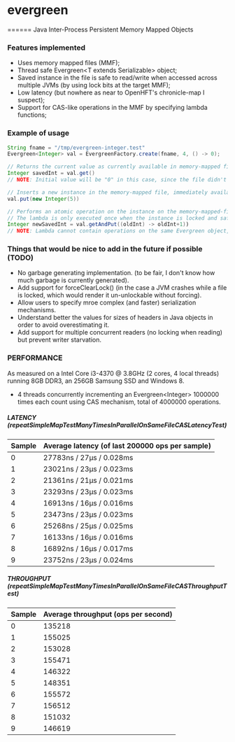 # evergreen
======
Java Inter-Process Persistent Memory Mapped Objects

### Features implemented
* Uses memory mapped files (MMF);
* Thread safe Evergreen\<T extends Serializable\> object;
* Saved instance in the file is safe to read/write when accessed across multiple JVMs (by using lock bits at the target MMF);
* Low latency (but nowhere as near to OpenHFT's chronicle-map I suspect);
* Support for CAS-like operations in the MMF by specifying lambda functions;

### Example of usage

```java
String fname = "/tmp/evergreen-integer.test"
Evergreen<Integer> val = EvergreenFactory.create(fname, 4, () -> 0);

// Returns the current value as currently available in memory-mapped file.
Integer savedInt = val.get()
// NOTE: Initial value will be "0" in this case, since the file didn't exist so we used the "() -> 0" lambda to seed the instance in the file.

// Inserts a new instance in the memory-mapped file, immediately available to other threads/processes/JVMs.
val.put(new Integer(5)) 

// Performs an atomic operation on the instance on the memory-mapped-file.
// The lambda is only executed once when the instance is locked and safe to edit. As such, it can have side-effects.
Integer newSavedInt = val.getAndPut((oldInt) -> oldInt+1)) 
// NOTE: Lambda cannot contain operations on the same Evergreen object, or a deadlock will occur!
```

### Things that would be nice to add in the future if possible (TODO)
* No garbage generating implementation. (to be fair, I don't know how much garbage is currently generated).
* Add support for forceClearLock() (in the case a JVM crashes while a file is locked, which would render it un-unlockable without forcing).
* Allow users to specify mroe complex (and faster) serialization mechanisms.
* Understand better the values for sizes of headers in Java objects in order to avoid overestimating it.
* Add support for multiple concurrent readers (no locking when reading) but prevent writer starvation. 

###  PERFORMANCE
As measured on a Intel Core i3-4370 @ 3.8GHz (2 cores, 4 local threads) running 8GB DDR3, an 256GB Samsung SSD and Windows 8.
* 4 threads concurrently incrementing an Evergreen\<Integer\> 1000000 times each count using CAS mechanism, total of 4000000 operations. 

##### LATENCY (repeatSimpleMapTestManyTimesInParallelOnSameFileCASLatencyTest)

| Sample | Average latency (of last 200000 ops per sample) |
| :----- | :----------------- |
| 0 | 27783ns / 27μs / 0.028ms |
| 1 | 23021ns / 23μs / 0.023ms |
| 2 | 21361ns / 21μs / 0.021ms |
| 3 | 23293ns / 23μs / 0.023ms |
| 4 | 16913ns / 16μs / 0.016ms |
| 5 | 23473ns / 23μs / 0.023ms |
| 6 | 25268ns / 25μs / 0.025ms |
| 7 | 16133ns / 16μs / 0.016ms |
| 8 | 16892ns / 16μs / 0.017ms |
| 9 | 23752ns / 23μs / 0.024ms |

##### THROUGHPUT (repeatSimpleMapTestManyTimesInParallelOnSameFileCASThroughputTest)
| Sample | Average throughput (ops per second)|
| :----- | :----------------- |
| 0 | 135218 |
| 1 | 155025 |
| 2 | 153028 |
| 3 | 155471 |
| 4 | 146322 |
| 5 | 148351 |
| 6 | 155572 |
| 7 | 156512 |
| 8 | 151032 |
| 9 | 146619 |

